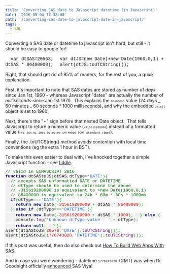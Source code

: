 ```yaml
---
title: 'Converting SAS date to Javascript datetime (in Javascript)'
date: '2016-05-04 17:38:00'
path: '/converting-sas-date-to-javascript-date-in-javascript/'
tags:
  - SQL
---
```


Converting a SAS date or datetime to javascript isn't hard, but still - it should be easy to google for!

<span style="font-family: 'courier new' , 'courier' , monospace;">  var dtSAS=20563;</span>
<span style="font-family: 'courier new' , 'courier' , monospace;">  var dtJS=new Date(+new Date(1960,0,1) + dtSAS \* 86400000);</span>
<span style="font-family: 'courier new' , 'courier' , monospace;">  alert(dtJS.toUTCString());</span>

Right, that should get rid of 95% of readers, for the rest of you, a quick explanation.

First, it's important to note that SAS dates are stored as number of <i>days </i>since Jan 1st, 1960 - whereas Javascript "dates" are actually the number of <i>milliseconds </i>since Jan 1st 1970.  This explains the <span style="font-family: 'courier new' , 'courier' , monospace; font-size: xx-small;">86400000 </span>value (24 days _ 60 minutes _ 60 seconds \* 1000 milliseconds), and why the embedded <span style="font-family: 'courier new' , 'courier' , monospace; font-size: xx-small;">Date() </span>object is set to 1960.

Next, there's the "+" sign before that nested Date object.  That tells Javascript to return a numeric value (<span style="font-family: 'courier new' , 'courier' , monospace; font-size: xx-small;">-315619200000</span>) instead of a formatted value (<span style="font-family: 'courier new' , 'courier' , monospace; font-size: xx-small;">Fri Jan 01 1960 00:00:00 GMT+0000 (GMT Standard Time)</span>).

Finally, the .toUTCString() method avoids contention with local time conventions (eg the extra 1 hour in BST).

To make this even easier to deal with, I've knocked together a simple Javascript function - see <a href="https://jsfiddle.net/rawsas/bzskug3d/" target="_blank" rel="noopener">fiddle</a>.

<div style="clear: both; text-align: center;"></div>
<span style="color: #006600; font-family: 'courier new' , 'courier' , monospace; font-size: 13.464px; line-height: 14.8104px; white-space: nowrap;">// valid in ECMASCRIPT 2016</span>
<span style="color: #000066; font-family: 'courier new' , 'courier' , monospace; font-size: 13.464px; font-weight: bold; line-height: 14.8104px; white-space: nowrap;">function</span><span style="background-color: #f0f0f0; font-family: 'courier new' , 'courier' , monospace; font-size: 13.464px; line-height: 14.8104px; white-space: nowrap;"> dtSAStoJS</span><span style="color: #009900; font-family: 'courier new' , 'courier' , monospace; font-size: 13.464px; line-height: 14.8104px; white-space: nowrap;">(</span><span style="background-color: #f0f0f0; font-family: 'courier new' , 'courier' , monospace; font-size: 13.464px; line-height: 14.8104px; white-space: nowrap;">dtSAS</span><span style="color: #339933; font-family: 'courier new' , 'courier' , monospace; font-size: 13.464px; line-height: 14.8104px; white-space: nowrap;">,</span><span style="background-color: #f0f0f0; font-family: 'courier new' , 'courier' , monospace; font-size: 13.464px; line-height: 14.8104px; white-space: nowrap;">dtType</span><span style="color: #339933; font-family: 'courier new' , 'courier' , monospace; font-size: 13.464px; line-height: 14.8104px; white-space: nowrap;">=</span><span style="color: #3366cc; font-family: 'courier new' , 'courier' , monospace; font-size: 13.464px; line-height: 14.8104px; white-space: nowrap;">'DATE'</span><span style="color: #009900; font-family: 'courier new' , 'courier' , monospace; font-size: 13.464px; line-height: 14.8104px; white-space: nowrap;">)</span><span style="color: #009900; font-family: 'courier new' , 'courier' , monospace; font-size: 13.464px; line-height: 14.8104px; white-space: nowrap;">{</span>
<span style="background-color: #f0f0f0; font-family: 'courier new' , 'courier' , monospace; font-size: 13.464px; line-height: 14.8104px; white-space: nowrap;">  </span><span style="color: #006600; font-family: 'courier new' , 'courier' , monospace; font-size: 13.464px; line-height: 14.8104px; white-space: nowrap;">// accepts SAS unformatted DATE or DATETIME</span>
<span style="background-color: #f0f0f0; font-family: 'courier new' , 'courier' , monospace; font-size: 13.464px; line-height: 14.8104px; white-space: nowrap;">  </span><span style="color: #006600; font-family: 'courier new' , 'courier' , monospace; font-size: 13.464px; line-height: 14.8104px; white-space: nowrap;">// dtType should be used to determine the above</span>
<span style="background-color: #f0f0f0; font-family: 'courier new' , 'courier' , monospace; font-size: 13.464px; line-height: 14.8104px; white-space: nowrap;">  </span><span style="color: #006600; font-family: 'courier new' , 'courier' , monospace; font-size: 13.464px; line-height: 14.8104px; white-space: nowrap;">// -315619200000 is equivalent to +new Date(1960,0,1)</span>
<span style="background-color: #f0f0f0; font-family: 'courier new' , 'courier' , monospace; font-size: 13.464px; line-height: 14.8104px; white-space: nowrap;">  </span><span style="color: #006600; font-family: 'courier new' , 'courier' , monospace; font-size: 13.464px; line-height: 14.8104px; white-space: nowrap;">// 86400000 is equivalent to 24h * 60m * 60s * 1000ms</span>
<span style="background-color: #f0f0f0; font-family: 'courier new' , 'courier' , monospace; font-size: 13.464px; line-height: 14.8104px; white-space: nowrap;">  </span><span style="color: #000066; font-family: 'courier new' , 'courier' , monospace; font-size: 13.464px; font-weight: bold; line-height: 14.8104px; white-space: nowrap;">if</span><span style="color: #009900; font-family: 'courier new' , 'courier' , monospace; font-size: 13.464px; line-height: 14.8104px; white-space: nowrap;">(</span><span style="background-color: #f0f0f0; font-family: 'courier new' , 'courier' , monospace; font-size: 13.464px; line-height: 14.8104px; white-space: nowrap;">dtType</span><span style="color: #339933; font-family: 'courier new' , 'courier' , monospace; font-size: 13.464px; line-height: 14.8104px; white-space: nowrap;">===</span><span style="color: #3366cc; font-family: 'courier new' , 'courier' , monospace; font-size: 13.464px; line-height: 14.8104px; white-space: nowrap;">'DATE'</span><span style="color: #009900; font-family: 'courier new' , 'courier' , monospace; font-size: 13.464px; line-height: 14.8104px; white-space: nowrap;">)</span><span style="color: #009900; font-family: 'courier new' , 'courier' , monospace; font-size: 13.464px; line-height: 14.8104px; white-space: nowrap;">{</span>
<span style="background-color: #f0f0f0; font-family: 'courier new' , 'courier' , monospace; font-size: 13.464px; line-height: 14.8104px; white-space: nowrap;">    </span><span style="color: #000066; font-family: 'courier new' , 'courier' , monospace; font-size: 13.464px; font-weight: bold; line-height: 14.8104px; white-space: nowrap;">return</span><span style="background-color: #f0f0f0; font-family: 'courier new' , 'courier' , monospace; font-size: 13.464px; line-height: 14.8104px; white-space: nowrap;"> </span><span style="color: #000066; font-family: 'courier new' , 'courier' , monospace; font-size: 13.464px; font-weight: bold; line-height: 14.8104px; white-space: nowrap;">new</span><span style="background-color: #f0f0f0; font-family: 'courier new' , 'courier' , monospace; font-size: 13.464px; line-height: 14.8104px; white-space: nowrap;"> </span><span style="font-family: 'courier new' , 'courier' , monospace; font-size: 13.464px; line-height: 14.8104px; white-space: nowrap;">Date</span><span style="color: #009900; font-family: 'courier new' , 'courier' , monospace; font-size: 13.464px; line-height: 14.8104px; white-space: nowrap;">(</span><span style="color: #339933; font-family: 'courier new' , 'courier' , monospace; font-size: 13.464px; line-height: 14.8104px; white-space: nowrap;">-</span><span style="color: #cc0000; font-family: 'courier new' , 'courier' , monospace; font-size: 13.464px; line-height: 14.8104px; white-space: nowrap;">315619200000</span><span style="background-color: #f0f0f0; font-family: 'courier new' , 'courier' , monospace; font-size: 13.464px; line-height: 14.8104px; white-space: nowrap;"> </span><span style="color: #339933; font-family: 'courier new' , 'courier' , monospace; font-size: 13.464px; line-height: 14.8104px; white-space: nowrap;">+</span><span style="background-color: #f0f0f0; font-family: 'courier new' , 'courier' , monospace; font-size: 13.464px; line-height: 14.8104px; white-space: nowrap;"> dtSAS </span><span style="color: #339933; font-family: 'courier new' , 'courier' , monospace; font-size: 13.464px; line-height: 14.8104px; white-space: nowrap;">*</span><span style="background-color: #f0f0f0; font-family: 'courier new' , 'courier' , monospace; font-size: 13.464px; line-height: 14.8104px; white-space: nowrap;"> </span><span style="color: #cc0000; font-family: 'courier new' , 'courier' , monospace; font-size: 13.464px; line-height: 14.8104px; white-space: nowrap;">86400000</span><span style="color: #009900; font-family: 'courier new' , 'courier' , monospace; font-size: 13.464px; line-height: 14.8104px; white-space: nowrap;">)</span><span style="color: #339933; font-family: 'courier new' , 'courier' , monospace; font-size: 13.464px; line-height: 14.8104px; white-space: nowrap;">;</span>
<span style="background-color: #f0f0f0; font-family: 'courier new' , 'courier' , monospace; font-size: 13.464px; line-height: 14.8104px; white-space: nowrap;">  </span><span style="color: #009900; font-family: 'courier new' , 'courier' , monospace; font-size: 13.464px; line-height: 14.8104px; white-space: nowrap;">}</span><span style="background-color: #f0f0f0; font-family: 'courier new' , 'courier' , monospace; font-size: 13.464px; line-height: 14.8104px; white-space: nowrap;"> </span><span style="color: #000066; font-family: 'courier new' , 'courier' , monospace; font-size: 13.464px; font-weight: bold; line-height: 14.8104px; white-space: nowrap;">else</span><span style="background-color: #f0f0f0; font-family: 'courier new' , 'courier' , monospace; font-size: 13.464px; line-height: 14.8104px; white-space: nowrap;"> </span><span style="color: #000066; font-family: 'courier new' , 'courier' , monospace; font-size: 13.464px; font-weight: bold; line-height: 14.8104px; white-space: nowrap;">if</span><span style="background-color: #f0f0f0; font-family: 'courier new' , 'courier' , monospace; font-size: 13.464px; line-height: 14.8104px; white-space: nowrap;"> </span><span style="color: #009900; font-family: 'courier new' , 'courier' , monospace; font-size: 13.464px; line-height: 14.8104px; white-space: nowrap;">(</span><span style="background-color: #f0f0f0; font-family: 'courier new' , 'courier' , monospace; font-size: 13.464px; line-height: 14.8104px; white-space: nowrap;">dtType</span><span style="color: #339933; font-family: 'courier new' , 'courier' , monospace; font-size: 13.464px; line-height: 14.8104px; white-space: nowrap;">===</span><span style="color: #3366cc; font-family: 'courier new' , 'courier' , monospace; font-size: 13.464px; line-height: 14.8104px; white-space: nowrap;">'DATETIME'</span><span style="color: #009900; font-family: 'courier new' , 'courier' , monospace; font-size: 13.464px; line-height: 14.8104px; white-space: nowrap;">)</span><span style="color: #009900; font-family: 'courier new' , 'courier' , monospace; font-size: 13.464px; line-height: 14.8104px; white-space: nowrap;">{</span>
<span style="background-color: #f0f0f0; font-family: 'courier new' , 'courier' , monospace; font-size: 13.464px; line-height: 14.8104px; white-space: nowrap;">    </span><span style="color: #000066; font-family: 'courier new' , 'courier' , monospace; font-size: 13.464px; font-weight: bold; line-height: 14.8104px; white-space: nowrap;">return</span><span style="background-color: #f0f0f0; font-family: 'courier new' , 'courier' , monospace; font-size: 13.464px; line-height: 14.8104px; white-space: nowrap;"> </span><span style="color: #000066; font-family: 'courier new' , 'courier' , monospace; font-size: 13.464px; font-weight: bold; line-height: 14.8104px; white-space: nowrap;">new</span><span style="background-color: #f0f0f0; font-family: 'courier new' , 'courier' , monospace; font-size: 13.464px; line-height: 14.8104px; white-space: nowrap;"> </span><span style="font-family: 'courier new' , 'courier' , monospace; font-size: 13.464px; line-height: 14.8104px; white-space: nowrap;">Date</span><span style="color: #009900; font-family: 'courier new' , 'courier' , monospace; font-size: 13.464px; line-height: 14.8104px; white-space: nowrap;">(</span><span style="color: #339933; font-family: 'courier new' , 'courier' , monospace; font-size: 13.464px; line-height: 14.8104px; white-space: nowrap;">-</span><span style="color: #cc0000; font-family: 'courier new' , 'courier' , monospace; font-size: 13.464px; line-height: 14.8104px; white-space: nowrap;">315619200000</span><span style="background-color: #f0f0f0; font-family: 'courier new' , 'courier' , monospace; font-size: 13.464px; line-height: 14.8104px; white-space: nowrap;"> </span><span style="color: #339933; font-family: 'courier new' , 'courier' , monospace; font-size: 13.464px; line-height: 14.8104px; white-space: nowrap;">+</span><span style="background-color: #f0f0f0; font-family: 'courier new' , 'courier' , monospace; font-size: 13.464px; line-height: 14.8104px; white-space: nowrap;"> dtSAS </span><span style="color: #339933; font-family: 'courier new' , 'courier' , monospace; font-size: 13.464px; line-height: 14.8104px; white-space: nowrap;">*</span><span style="background-color: #f0f0f0; font-family: 'courier new' , 'courier' , monospace; font-size: 13.464px; line-height: 14.8104px; white-space: nowrap;"> </span><span style="color: #cc0000; font-family: 'courier new' , 'courier' , monospace; font-size: 13.464px; line-height: 14.8104px; white-space: nowrap;">1000</span><span style="color: #009900; font-family: 'courier new' , 'courier' , monospace; font-size: 13.464px; line-height: 14.8104px; white-space: nowrap;">)</span><span style="color: #339933; font-family: 'courier new' , 'courier' , monospace; font-size: 13.464px; line-height: 14.8104px; white-space: nowrap;">;</span>
<span style="background-color: #f0f0f0; font-family: 'courier new' , 'courier' , monospace; font-size: 13.464px; line-height: 14.8104px; white-space: nowrap;">  </span><span style="color: #009900; font-family: 'courier new' , 'courier' , monospace; font-size: 13.464px; line-height: 14.8104px; white-space: nowrap;">}</span><span style="background-color: #f0f0f0; font-family: 'courier new' , 'courier' , monospace; font-size: 13.464px; line-height: 14.8104px; white-space: nowrap;"> </span><span style="color: #000066; font-family: 'courier new' , 'courier' , monospace; font-size: 13.464px; font-weight: bold; line-height: 14.8104px; white-space: nowrap;">else</span><span style="background-color: #f0f0f0; font-family: 'courier new' , 'courier' , monospace; font-size: 13.464px; line-height: 14.8104px; white-space: nowrap;"> </span><span style="color: #009900; font-family: 'courier new' , 'courier' , monospace; font-size: 13.464px; line-height: 14.8104px; white-space: nowrap;">{</span>
<span style="background-color: #f0f0f0; font-family: 'courier new' , 'courier' , monospace; font-size: 13.464px; line-height: 14.8104px; white-space: nowrap;">    console.</span><span style="color: #660066; font-family: 'courier new' , 'courier' , monospace; font-size: 13.464px; line-height: 14.8104px; white-space: nowrap;">log</span><span style="color: #009900; font-family: 'courier new' , 'courier' , monospace; font-size: 13.464px; line-height: 14.8104px; white-space: nowrap;">(</span><span style="color: #3366cc; font-family: 'courier new' , 'courier' , monospace; font-size: 13.464px; line-height: 14.8104px; white-space: nowrap;">'Unknown dtType value - '</span><span style="background-color: #f0f0f0; font-family: 'courier new' , 'courier' , monospace; font-size: 13.464px; line-height: 14.8104px; white-space: nowrap;"> </span><span style="color: #339933; font-family: 'courier new' , 'courier' , monospace; font-size: 13.464px; line-height: 14.8104px; white-space: nowrap;">+</span><span style="background-color: #f0f0f0; font-family: 'courier new' , 'courier' , monospace; font-size: 13.464px; line-height: 14.8104px; white-space: nowrap;"> dtType</span><span style="color: #009900; font-family: 'courier new' , 'courier' , monospace; font-size: 13.464px; line-height: 14.8104px; white-space: nowrap;">)</span><span style="color: #339933; font-family: 'courier new' , 'courier' , monospace; font-size: 13.464px; line-height: 14.8104px; white-space: nowrap;">;</span>
<span style="background-color: #f0f0f0; font-family: 'courier new' , 'courier' , monospace; font-size: 13.464px; line-height: 14.8104px; white-space: nowrap;">    </span><span style="color: #000066; font-family: 'courier new' , 'courier' , monospace; font-size: 13.464px; font-weight: bold; line-height: 14.8104px; white-space: nowrap;">return</span><span style="background-color: #f0f0f0; font-family: 'courier new' , 'courier' , monospace; font-size: 13.464px; line-height: 14.8104px; white-space: nowrap;"> </span><span style="color: #003366; font-family: 'courier new' , 'courier' , monospace; font-size: 13.464px; font-weight: bold; line-height: 14.8104px; white-space: nowrap;">null</span><span style="color: #339933; font-family: 'courier new' , 'courier' , monospace; font-size: 13.464px; line-height: 14.8104px; white-space: nowrap;">;</span>
<span style="background-color: #f0f0f0; font-family: 'courier new' , 'courier' , monospace; font-size: 13.464px; line-height: 14.8104px; white-space: nowrap;">  </span><span style="color: #009900; font-family: 'courier new' , 'courier' , monospace; font-size: 13.464px; line-height: 14.8104px; white-space: nowrap;">}</span>
<span style="color: #009900; font-family: 'courier new' , 'courier' , monospace; font-size: 13.464px; line-height: 14.8104px; white-space: nowrap;">}</span><span style="color: #339933; font-family: 'courier new' , 'courier' , monospace; font-size: 13.464px; line-height: 14.8104px; white-space: nowrap;">;</span>
<span style="background-color: #f0f0f0; font-family: 'courier new' , 'courier' , monospace; font-size: 13.464px; line-height: 14.8104px; white-space: nowrap;">alert</span><span style="color: #009900; font-family: 'courier new' , 'courier' , monospace; font-size: 13.464px; line-height: 14.8104px; white-space: nowrap;">(</span><span style="background-color: #f0f0f0; font-family: 'courier new' , 'courier' , monospace; font-size: 13.464px; line-height: 14.8104px; white-space: nowrap;">dtSAStoJS</span><span style="color: #009900; font-family: 'courier new' , 'courier' , monospace; font-size: 13.464px; line-height: 14.8104px; white-space: nowrap;">(</span><span style="color: #cc0000; font-family: 'courier new' , 'courier' , monospace; font-size: 13.464px; line-height: 14.8104px; white-space: nowrap;">20578</span><span style="color: #339933; font-family: 'courier new' , 'courier' , monospace; font-size: 13.464px; line-height: 14.8104px; white-space: nowrap;">,</span><span style="color: #3366cc; font-family: 'courier new' , 'courier' , monospace; font-size: 13.464px; line-height: 14.8104px; white-space: nowrap;">'DATE'</span><span style="color: #009900; font-family: 'courier new' , 'courier' , monospace; font-size: 13.464px; line-height: 14.8104px; white-space: nowrap;">)</span><span style="background-color: #f0f0f0; font-family: 'courier new' , 'courier' , monospace; font-size: 13.464px; line-height: 14.8104px; white-space: nowrap;">.</span><span style="color: #660066; font-family: 'courier new' , 'courier' , monospace; font-size: 13.464px; line-height: 14.8104px; white-space: nowrap;">toUTCString</span><span style="color: #009900; font-family: 'courier new' , 'courier' , monospace; font-size: 13.464px; line-height: 14.8104px; white-space: nowrap;">(</span><span style="color: #009900; font-family: 'courier new' , 'courier' , monospace; font-size: 13.464px; line-height: 14.8104px; white-space: nowrap;">)</span><span style="color: #009900; font-family: 'courier new' , 'courier' , monospace; font-size: 13.464px; line-height: 14.8104px; white-space: nowrap;">)</span><span style="color: #339933; font-family: 'courier new' , 'courier' , monospace; font-size: 13.464px; line-height: 14.8104px; white-space: nowrap;">;</span>
<span style="background-color: #f0f0f0; font-family: 'courier new' , 'courier' , monospace; font-size: 13.464px; line-height: 14.8104px; white-space: nowrap;">alert</span><span style="color: #009900; font-family: 'courier new' , 'courier' , monospace; font-size: 13.464px; line-height: 14.8104px; white-space: nowrap;">(</span><span style="background-color: #f0f0f0; font-family: 'courier new' , 'courier' , monospace; font-size: 13.464px; line-height: 14.8104px; white-space: nowrap;">dtSAStoJS</span><span style="color: #009900; font-family: 'courier new' , 'courier' , monospace; font-size: 13.464px; line-height: 14.8104px; white-space: nowrap;">(</span><span style="color: #cc0000; font-family: 'courier new' , 'courier' , monospace; font-size: 13.464px; line-height: 14.8104px; white-space: nowrap;">1776743820</span><span style="color: #339933; font-family: 'courier new' , 'courier' , monospace; font-size: 13.464px; line-height: 14.8104px; white-space: nowrap;">,</span><span style="color: #3366cc; font-family: 'courier new' , 'courier' , monospace; font-size: 13.464px; line-height: 14.8104px; white-space: nowrap;">'DATETIME'</span><span style="color: #009900; font-family: 'courier new' , 'courier' , monospace; font-size: 13.464px; line-height: 14.8104px; white-space: nowrap;">)</span><span style="background-color: #f0f0f0; font-family: 'courier new' , 'courier' , monospace; font-size: 13.464px; line-height: 14.8104px; white-space: nowrap;">.</span><span style="color: #660066; font-family: 'courier new' , 'courier' , monospace; font-size: 13.464px; line-height: 14.8104px; white-space: nowrap;">toUTCString</span><span style="color: #009900; font-family: 'courier new' , 'courier' , monospace; font-size: 13.464px; line-height: 14.8104px; white-space: nowrap;">(</span><span style="color: #009900; font-family: 'courier new' , 'courier' , monospace; font-size: 13.464px; line-height: 14.8104px; white-space: nowrap;">)</span><span style="color: #009900; font-family: 'courier new' , 'courier' , monospace; font-size: 13.464px; line-height: 14.8104px; white-space: nowrap;">)</span><span style="color: #339933; font-family: 'courier new' , 'courier' , monospace; font-size: 13.464px; line-height: 14.8104px; white-space: nowrap;">;</span>

If this post was useful, then do also check out <a href="http://www.rawsas.com/2015/12/building-web-apps-with-sas/">How To Build Web Apps With SAS</a>.

And in case you were wondering - datetime <span style="font-family: 'courier new' , 'courier' , monospace; font-size: x-small;">1776743820 </span>(GMT) was when Dr Goodnight officially <a href="http://www.linkedin.com/hp/update/6128386230842384384" target="_blank" rel="noopener">announced </a>SAS Viya!
